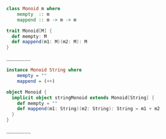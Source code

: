 ```Haskell
class Monoid m where
    mempty  :: m
    mappend :: m -> m -> m
```
```scala
trait Monoid[M] {
  def mempty: M
  def mappend(m1: M)(m2: M): M
}
```
................
```Haskell
instance Monoid String where
    mempty = ""
    mappend = (++)
```
```scala
object Monoid {
  implicit object stringMonoid extends Monoid[String] {
    def mempty = ""
    def mappend(m1: String)(m2: String): String = m1 + m2
  }
}
```
................